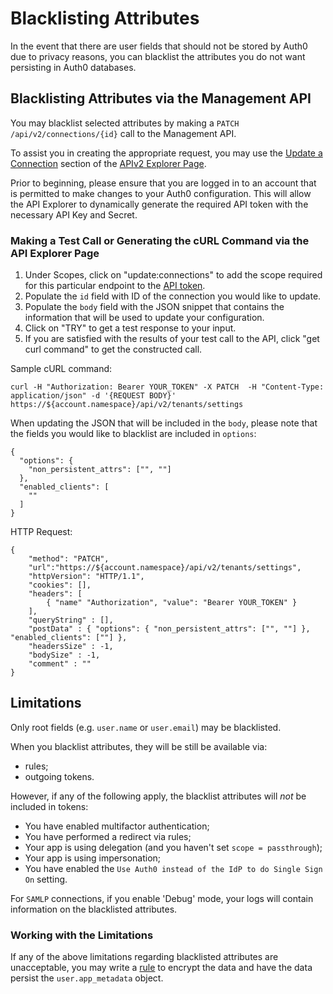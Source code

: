 # Blacklisting Attributes

In the event that there are user fields that should not be stored by Auth0 due to privacy reasons, you can blacklist the attributes you do not want persisting in Auth0 databases.

## Blacklisting Attributes via the Management API

You may blacklist selected attributes by making a `PATCH /api/v2/connections/{id}` call to the Management API.

To assist you in creating the appropriate request, you may use the [Update a Connection](/api/v2#!/Connections/patch_connections_by_id) section of the [APIv2 Explorer Page](/api/v2).

Prior to beginning, please ensure that you are logged in to an account that is permitted to make changes to your Auth0 configuration. This will allow the API Explorer to dynamically generate the required API token with the necessary API Key and Secret.

### Making a Test Call or Generating the cURL Command via the API Explorer Page

1.	Under Scopes, click on "update:connections" to add the scope required for this particular endpoint to the [API token](/api/v2/tokens).
2. Populate the `id` field with ID of the connection you would like to update.
3. Populate the `body` field with the JSON snippet that contains the information that will be used to update your configuration.
4.	Click on "TRY" to get a test response to your input.
5.	If you are satisfied with the results of your test call to the API, click "get curl command" to get the constructed call.

Sample cURL command:

```text
curl -H "Authorization: Bearer YOUR_TOKEN" -X PATCH  -H "Content-Type: application/json" -d '{REQUEST BODY}' https://${account.namespace}/api/v2/tenants/settings
```

When updating the JSON that will be included in the `body`, please note that the fields you would like to blacklist are included in `options`:

```text
{
  "options": {
    "non_persistent_attrs": ["", ""]
  },
  "enabled_clients": [
    ""
  ]
}
```

HTTP Request:

```har
{
    "method": "PATCH",
    "url":"https://${account.namespace}/api/v2/tenants/settings",
    "httpVersion": "HTTP/1.1",
    "cookies": [],
    "headers": [
        { "name" "Authorization", "value": "Bearer YOUR_TOKEN" }
    ],
    "queryString" : [],
    "postData" : { "options": { "non_persistent_attrs": ["", ""] }, "enabled_clients": [""] },
    "headersSize" : -1,
    "bodySize" : -1,
    "comment" : ""
}
```

## Limitations

Only root fields (e.g. `user.name` or `user.email`) may be blacklisted.

When you blacklist attributes, they will be still be available via:

- rules;
- outgoing tokens.

However, if any of the following apply, the blacklist attributes will *not* be included in tokens:
- You have enabled multifactor authentication;
- You have performed a redirect via rules;
- Your app is using delegation (and you haven't set `scope = passthrough`);
- Your app is using impersonation;
- You have enabled the `Use Auth0 instead of the IdP to do Single Sign On` setting.

For `SAMLP` connections, if you enable 'Debug' mode, your logs will contain information on the blacklisted attributes.

### Working with the Limitations

If any of the above limitations regarding blacklisted attributes are unacceptable, you may write a [rule](/rule) to encrypt the data and have the data persist the `user.app_metadata` object.
